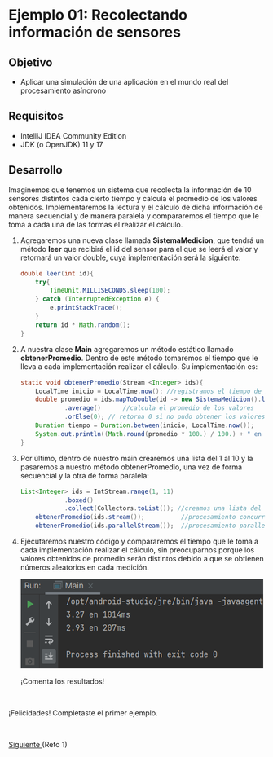 # Ejemplo 01: Recolectando información de sensores

## Objetivo
- Aplicar una simulación de una aplicación en el mundo real del procesamiento asíncrono

## Requisitos
- IntelliJ IDEA Community Edition
- JDK (o OpenJDK) 11 y 17

## Desarrollo

Imaginemos que tenemos un sistema que recolecta la información de 10 sensores distintos cada cierto tiempo y calcula el promedio de los valores obtenidos. 
Implementaremos la lectura y el cálculo de dicha información de manera secuencial y de manera paralela y compararemos el tiempo que le toma a cada una de las formas el realizar el cálculo.

1. Agregaremos una nueva clase llamada **SistemaMedicion**, que tendrá un método **leer** que recibirá el id del sensor para el que se leerá el valor y retornará un valor double, cuya implementación será la siguiente:

	```java
	double leer(int id){
		try{
			TimeUnit.MILLISECONDS.sleep(100);
		} catch (InterruptedException e) {
			e.printStackTrace();
		}
		return id * Math.random();
	}
	```

2. A nuestra clase **Main** agregaremos un método estático llamado **obtenerPromedio**. Dentro de este método tomaremos el tiempo que le lleva a cada implementación realizar el cálculo. Su implementación es:

	```java
	static void obtenerPromedio(Stream <Integer> ids){
		LocalTime inicio = LocalTime.now(); //registramos el tiempo de inicio
		double promedio = ids.mapToDouble(id -> new SistemaMedicion().leer(id)) //pasamos el stream de números a nuestro sensor
				.average()      //calcula el promedio de los valores
				.orElse(0); // retorna 0 si no pudo obtener los valores
		Duration tiempo = Duration.between(inicio, LocalTime.now());    //registramos el tiempo de fin
		System.out.println((Math.round(promedio * 100.) / 100.) + " en " + tiempo.toMillis() + "ms"); //imprimimos el resultado
	}
	```

3. Por último, dentro de nuestro main crearemos una lista del 1 al 10 y la pasaremos a nuestro método obtenerPromedio, una vez de forma secuencial y la otra de forma paralela:

	```java
    List<Integer> ids = IntStream.range(1, 11)
                .boxed()
                .collect(Collectors.toList()); //creamos una lista del 1 al 10
        obtenerPromedio(ids.stream());          //procesamiento concurrente
        obtenerPromedio(ids.parallelStream());  //procesamiento parallel
	```

4. Ejecutaremos nuestro código y compararemos el tiempo que le toma a cada implementación realizar el cálculo, sin preocuparnos porque los valores obtenidos de promedio serán distintos debido a que se obtienen números aleatorios en cada medición.

	!['Resultado'](./img/img_01.png)

	¡Comenta los resultados!

<br/>

¡Felicidades! Completaste el primer ejemplo.

<br/>

[Siguiente ](../Reto-01/Readme.md)(Reto 1)